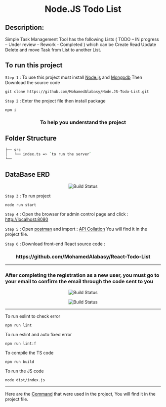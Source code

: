 <h1 align="center">Node.JS Todo List</h1>

## Description:

Simple Task Management Tool has the following Lists ( TODO – IN progress – Under review – Rework - Completed )
which can be Create Read Update Delete and move Task from List to another List.

## To run this project

`Step 1` : To use this project must install [Node.js](https://nodejs.org/en/) and [Mongodb](https://www.mongodb.com/try/download/community) Then Download the source code

```
git clone https://github.com/MohamedAlabasy/Node.JS-Todo-List.git
```

`Step 2` : Enter the project file then install package

```
npm i
```

<h3 align="center">To help you understand the project</h3>

## Folder Structure

```bash
├── src
│   └── index.ts => `to run the server`
└──
```

## DataBase ERD

<p align="center">
   <img src="https://user-images.githubusercontent.com/93389016/177816077-c5268cf2-8bb8-4cce-829a-50e3d7cd1e31.jpg" alt="Build Status">
</p>

`Step 3` : To run project

```
node run start
```

`Step 4` : Open the browser for admin control page and click : [http://localhost:8080](http://localhost:8080)

`Step 5` : Open [postman](https://www.postman.com/downloads/) and import : [API Collation](https://github.com/MohamedAlabasy/Node.JS-Todo-List/blob/main/api_collection.json) You will find it in the project file.

`Step 6` : Download front-end React source code :

<h3 align="center">https://github.com/MohamedAlabasy/React-Todo-List</h3>
<hr>

### After completing the registration as a new user, you must go to your email to confirm the email through the code sent to you

<p align="center">
   <img src="https://user-images.githubusercontent.com/93389016/178178593-c58455de-ad7f-42fe-9cef-d97c96e1d095.png" alt="Build Status">
</p>

<p align="center">
   <img src="https://user-images.githubusercontent.com/93389016/178178804-375d086a-eca2-4d43-9485-06e26b9281fe.png" alt="Build Status">
</p>
<hr>
To run eslint to check error

```
npm run lint
```

To run eslint and auto fixed error

```
npm run lint:f
```

To compile the TS code

```
npm run build
```

To run the JS code

```
node dist/index.js
```

<hr>

Here are the [Command](https://github.com/MohamedAlabasy/Node.JS-Todo-List/blob/main/command.txt) that were used in the project, You will find it in the project file.
